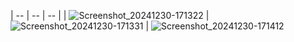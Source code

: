 | -- | -- | -- |
| ![Screenshot_20241230-171322](https://github.com/user-attachments/assets/f7198cba-7654-4870-9aac-73d6ae92d5ea) | ![Screenshot_20241230-171331](https://github.com/user-attachments/assets/2d3aadf6-5b5e-407d-b5e2-bb89275eec7e) | ![Screenshot_20241230-171412](https://github.com/user-attachments/assets/b94137ec-0c9a-49f0-bbb6-4af2cf19e80e)
